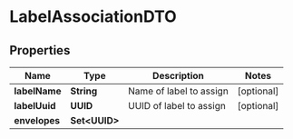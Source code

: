 

# LabelAssociationDTO


## Properties

| Name | Type | Description | Notes |
|------------ | ------------- | ------------- | -------------|
|**labelName** | **String** | Name of label to assign |  [optional] |
|**labelUuid** | **UUID** | UUID of label to assign |  [optional] |
|**envelopes** | **Set&lt;UUID&gt;** |  |  |



